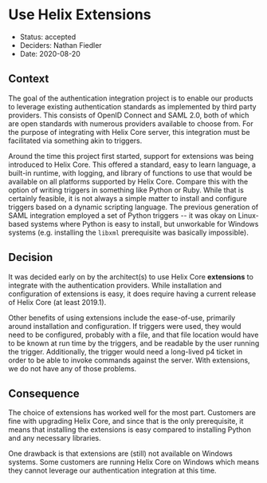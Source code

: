 # Use Helix Extensions

* Status: accepted
* Deciders: Nathan Fiedler
* Date: 2020-08-20

## Context

The goal of the authentication integration project is to enable our products to leverage existing authentication standards as implemented by third party providers. This consists of OpenID Connect and SAML 2.0, both of which are open standards with numerous providers available to choose from. For the purpose of integrating with Helix Core server, this integration must be facilitated via something akin to triggers.

Around the time this project first started, support for extensions was being introduced to Helix Core. This offered a standard, easy to learn language, a built-in runtime, with logging, and library of functions to use that would be available on all platforms supported by Helix Core. Compare this with the option of writing triggers in something like Python or Ruby. While that is certainly feasible, it is not always a simple matter to install and configure triggers based on a dynamic scripting language. The previous generation of SAML integration employed a set of Python triggers -- it was okay on Linux-based systems where Python is easy to install, but unworkable for Windows systems (e.g. installing the `libxml` prerequisite was basically impossible).

## Decision

It was decided early on by the architect(s) to use Helix Core **extensions** to integrate with the authentication providers. While installation and configuration of extensions is easy, it does require having a current release of Helix Core (at least 2019.1).

Other benefits of using extensions include the ease-of-use, primarily around installation and configuration. If triggers were used, they would need to be configured, probably with a file, and that file location would have to be known at run time by the triggers, and be readable by the user running the trigger. Additionally, the trigger would need a long-lived p4 ticket in order to be able to invoke commands against the server. With extensions, we do not have any of those problems.

## Consequence

The choice of extensions has worked well for the most part. Customers are fine with upgrading Helix Core, and since that is the only prerequisite, it means that installing the extensions is easy compared to installing Python and any necessary libraries.

One drawback is that extensions are (still) not available on Windows systems. Some customers are running Helix Core on Windows which means they cannot leverage our authentication integration at this time.
